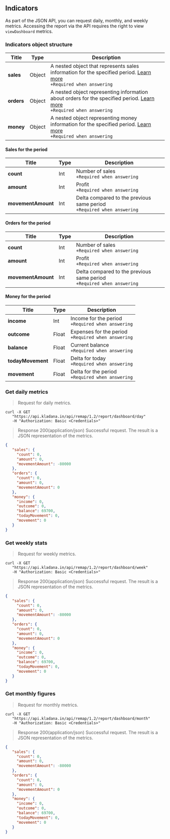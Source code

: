 ## Indicators

As part of the JSON API, you can request daily, monthly, and weekly metrics. Accessing the report via the API requires the right to view `viewDashboard` metrics.

### Indicators object structure

| Title | Type | Description |
| ------ | ----- | ---------- |
| **sales** | Object | A nested object that represents sales information for the specified period. [Learn more](../dictionaries/#entities-product-products-entity-attributes-tax-system-code)<br>`+Required when answering` |
| **orders** | Object | A nested object representing information about orders for the specified period. [Learn more](../dictionaries/#entities-product-products-entity-attributes-tax-system-code)<br>`+Required when answering` |
| **money** | Object | A nested object representing money information for the specified period. [Learn more](../dictionaries/#entities-product-products-entity-attributes-tax-system-code)<br>`+Required when answering` |
  
#### Sales for the period

| Title | Type | Description |
| ----- |------| -----------|
| **count** | Int  | Number of sales<br>`+Required when answering` |
| **amount** | Int  | Profit<br>`+Required when answering` |
| **movementAmount** | Int  | Delta compared to the previous same period<br>`+Required when answering` |

#### Orders for the period

| Title | Type | Description |
| ------------------ |------| --------- |
| **count** | Int  | Number of sales<br>`+Required when answering` |
| **amount** | Int  | Profit<br>`+Required when answering` |
| **movementAmount** | Int  | Delta compared to the previous same period<br>`+Required when answering` |

#### Money for the period

| Title | Type  | Description |
| ----------------- |-------| --------- |
| **income** | Int   | Income for the period<br>`+Required when answering` |
| **outcome** | Float | Expenses for the period<br>`+Required when answering` |
| **balance** | Float | Current balance<br>`+Required when answering` |
| **todayMovement** | Float | Delta for today<br>`+Required when answering` |
| **movement** | Float | Delta for the period<br>`+Required when answering` |

### Get daily metrics
> Request for daily metrics.

```shell
curl -X GET
   "https://api.kladana.in/api/remap/1.2/report/dashboard/day"
   -H "Authorization: Basic <Credentials>"
```

> Response 200(application/json)
Successful request. The result is a JSON representation of the metrics.

```json
{
   "sales": {
     "count": 0,
     "amount": 0,
     "movementAmount": -80000
   },
   "orders": {
     "count": 0,
     "amount": 0,
     "movementAmount": 0
   },
   "money": {
     "income": 0,
     "outcome": 0,
     "balance": 69700,
     "todayMovement": 0,
     "movement": 0
   }
}
```

### Get weekly stats

> Request for weekly metrics.

```shell
curl -X GET
   "https://api.kladana.in/api/remap/1.2/report/dashboard/week"
   -H "Authorization: Basic <Credentials>"
```

> Response 200(application/json)
Successful request. The result is a JSON representation of the metrics.

```json
{
   "sales": {
     "count": 0,
     "amount": 0,
     "movementAmount": -80000
   },
   "orders": {
     "count": 0,
     "amount": 0,
     "movementAmount": 0
   },
   "money": {
     "income": 0,
     "outcome": 0,
     "balance": 69700,
     "todayMovement": 0,
     "movement": 0
   }
}

```

### Get monthly figures

> Request for monthly metrics.

```shell
curl -X GET
   "https://api.kladana.in/api/remap/1.2/report/dashboard/month"
   -H "Authorization: Basic <Credentials>"
```

> Response 200(application/json)
Successful request. The result is a JSON representation of the metrics.

```json
{
   "sales": {
     "count": 0,
     "amount": 0,
     "movementAmount": -80000
   },
   "orders": {
     "count": 0,
     "amount": 0,
     "movementAmount": 0
   },
   "money": {
     "income": 0,
     "outcome": 0,
     "balance": 69700,
     "todayMovement": 0,
     "movement": 0
   }
}
```
